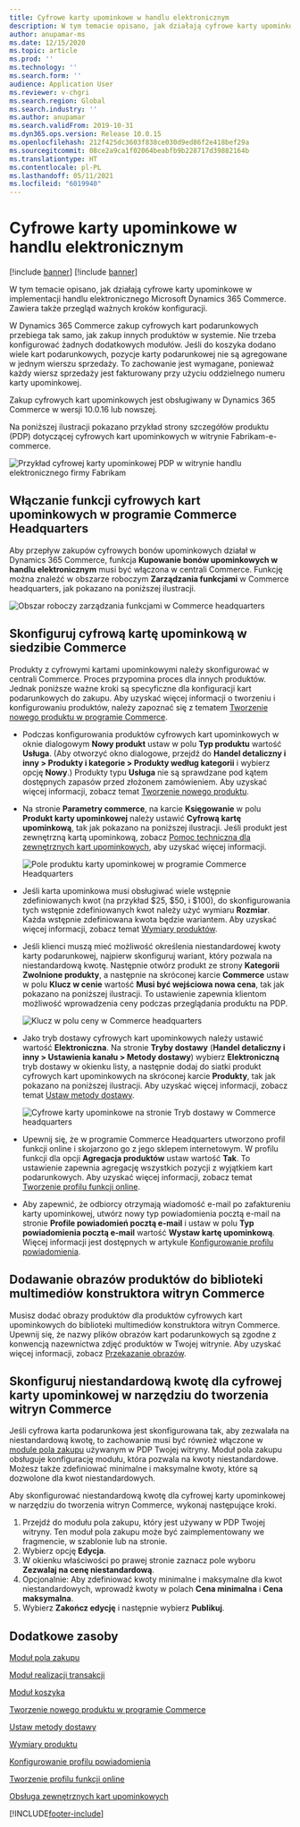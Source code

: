 ```yaml
---
title: Cyfrowe karty upominkowe w handlu elektronicznym
description: W tym temacie opisano, jak działają cyfrowe karty upominkowe w implementacji handlu elektronicznego Microsoft Dynamics 365 Commerce. Zawiera także przegląd ważnych kroków konfiguracji.
author: anupamar-ms
ms.date: 12/15/2020
ms.topic: article
ms.prod: ''
ms.technology: ''
ms.search.form: ''
audience: Application User
ms.reviewer: v-chgri
ms.search.region: Global
ms.search.industry: ''
ms.author: anupamar
ms.search.validFrom: 2019-10-31
ms.dyn365.ops.version: Release 10.0.15
ms.openlocfilehash: 212f425dc3603f838ce030d9ed86f2e418bef29a
ms.sourcegitcommit: 08ce2a9ca1f02064beabfb9b228717d39882164b
ms.translationtype: HT
ms.contentlocale: pl-PL
ms.lasthandoff: 05/11/2021
ms.locfileid: "6019940"
---
```

# <a name="e-commerce-digital-gift-cards"></a>Cyfrowe karty upominkowe w handlu elektronicznym

[!include [banner](includes/banner.md)]
[!include [banner](includes/preview-banner.md)]

W tym temacie opisano, jak działają cyfrowe karty upominkowe w implementacji handlu elektronicznego Microsoft Dynamics 365 Commerce. Zawiera także przegląd ważnych kroków konfiguracji.

W Dynamics 365 Commerce zakup cyfrowych kart podarunkowych przebiega tak samo, jak zakup innych produktów w systemie. Nie trzeba konfigurować żadnych dodatkowych modułów. Jeśli do koszyka dodano wiele kart podarunkowych, pozycje karty podarunkowej nie są agregowane w jednym wierszu sprzedaży. To zachowanie jest wymagane, ponieważ każdy wiersz sprzedaży jest fakturowany przy użyciu oddzielnego numeru karty upominkowej.

Zakup cyfrowych kart upominkowych jest obsługiwany w Dynamics 365 Commerce w wersji 10.0.16 lub nowszej.

Na poniższej ilustracji pokazano przykład strony szczegółów produktu (PDP) dotyczącej cyfrowych kart upominkowych w witrynie Fabrikam-e-commerce.

![Przykład cyfrowej karty upominkowej PDP w witrynie handlu elektronicznego firmy Fabrikam](./media/GiftcardPDP.PNG)

## <a name="turn-on-the-digital-gift-card-feature-in-commerce-headquarters"></a>Włączanie funkcji cyfrowych kart upominkowych w programie Commerce Headquarters

Aby przepływ zakupów cyfrowych bonów upominkowych działał w Dynamics 365 Commerce, funkcja **Kupowanie bonów upominkowych w handlu elektronicznym** musi być włączona w centrali Commerce. Funkcję można znaleźć w obszarze roboczym **Zarządzania funkcjami** w Commerce headquarters, jak pokazano na poniższej ilustracji.

![Obszar roboczy zarządzania funkcjami w Commerce headquarters](./media/Featureflag.PNG)

## <a name="configure-a-digital-gift-card-in-commerce-headquarters"></a>Skonfiguruj cyfrową kartę upominkową w siedzibie Commerce

Produkty z cyfrowymi kartami upominkowymi należy skonfigurować w centrali Commerce. Proces przypomina proces dla innych produktów. Jednak poniższe ważne kroki są specyficzne dla konfiguracji kart podarunkowych do zakupu. Aby uzyskać więcej informacji o tworzeniu i konfigurowaniu produktów, należy zapoznać się z tematem [Tworzenie nowego produktu w programie Commerce](create-new-product-commerce.md).

- Podczas konfigurowania produktów cyfrowych kart upominkowych w oknie dialogowym **Nowy produkt** ustaw w polu **Typ produktu** wartość **Usługa**. (Aby otworzyć okno dialogowe, przejdź do **Handel detaliczny i inny \> Produkty i kategorie \> Produkty według kategorii** i wybierz opcję **Nowy**.) Produkty typu **Usługa** nie są sprawdzane pod kątem dostępnych zapasów przed złożonem zamówieniem. Aby uzyskać więcej informacji, zobacz temat [Tworzenie nowego produktu](create-new-product-commerce.md#create-a-new-product).
- Na stronie **Parametry commerce**, na karcie **Księgowanie** w polu **Produkt karty upominkowej** należy ustawić **Cyfrową kartę upominkową**, tak jak pokazano na poniższej ilustracji. Jeśli produkt jest zewnętrzną kartą upominkową, zobacz [Pomoc techniczna dla zewnętrznych kart upominkowych](./dev-itpro/gift-card.md), aby uzyskać więcej informacji.

    ![Pole produktu karty upominkowej w programie Commerce Headquarters](./media/PostGiftcard.png)

- Jeśli karta upominkowa musi obsługiwać wiele wstępnie zdefiniowanych kwot (na przykład $25, $50, i $100), do skonfigurowania tych wstępnie zdefiniowanych kwot należy użyć wymiaru **Rozmiar**. Każda wstępnie zdefiniowana kwota będzie wariantem. Aby uzyskać więcej informacji, zobacz temat [Wymiary produktów](../supply-chain/pim/product-dimensions.md?toc=%2fdynamics365%2fretail%2ftoc.json).
- Jeśli klienci muszą mieć możliwość określenia niestandardowej kwoty karty podarunkowej, najpierw skonfiguruj wariant, który pozwala na niestandardową kwotę. Następnie otwórz produkt ze strony **Kategorii Zwolnione produkty**, a następnie na skróconej karcie **Commerce** ustaw w polu **Klucz w cenie** wartość **Musi być wejściowa nowa cena**, tak jak pokazano na poniższej ilustracji. To ustawienie zapewnia klientom możliwość wprowadzenia ceny podczas przeglądania produktu na PDP.

    ![Klucz w polu ceny w Commerce headquarters](./media/KeyInPrice.png)

- Jako tryb dostawy cyfrowych kart upominkowych należy ustawić wartość **Elektroniczna**. Na stronie **Tryby dostawy** (**Handel detaliczny i inny \> Ustawienia kanału \> Metody dostawy**) wybierz **Elektroniczną** tryb dostawy w okienku listy, a następnie dodaj do siatki produkt cyfrowych kart upominkowych na skróconej karcie **Produkty**, tak jak pokazano na poniższej ilustracji. Aby uzyskać więcej informacji, zobacz temat [Ustaw metody dostawy](/dynamicsax-2012/appuser-itpro/set-up-modes-of-delivery).

    ![Cyfrowe karty upominkowe na stronie Tryb dostawy w Commerce headquarters](./media/ElectronicMode.PNG)

- Upewnij się, że w programie Commerce Headquarters utworzono profil funkcji online i skojarzono go z jego sklepem internetowym. W profilu funkcji dla opcji **Agregacja produktów** ustaw wartość **Tak**. To ustawienie zapewnia agregację wszystkich pozycji z wyjątkiem kart podarunkowych. Aby uzyskać więcej informacji, zobacz temat [Tworzenie profilu funkcji online](online-functionality-profile.md).
- Aby zapewnić, że odbiorcy otrzymają wiadomość e-mail po zafaktureniu karty upominkowej, utwórz nowy typ powiadomienia pocztą e-mail na stronie **Profile powiadomień pocztą e-mail** i ustaw w polu **Typ powiadomienia pocztą e-mail** wartość **Wystaw kartę upominkową**. Więcej informacji jest dostępnych w artykule [Konfigurowanie profilu powiadomienia](email-notification-profiles.md).

## <a name="add-product-images-to-the-commerce-site-builder-media-library"></a>Dodawanie obrazów produktów do biblioteki multimediów konstruktora witryn Commerce

Musisz dodać obrazy produktów dla produktów cyfrowych kart upominkowych do biblioteki multimediów konstruktora witryn Commerce. Upewnij się, że nazwy plików obrazów kart podarunkowych są zgodne z konwencją nazewnictwa zdjęć produktów w Twojej witrynie. Aby uzyskać więcej informacji, zobacz [Przekazanie obrazów](dam-upload-images.md).

## <a name="configure-a-custom-amount-for-a-digital-gift-card-in-commerce-site-builder"></a>Skonfiguruj niestandardową kwotę dla cyfrowej karty upominkowej w narzędziu do tworzenia witryn Commerce

Jeśli cyfrowa karta podarunkowa jest skonfigurowana tak, aby zezwalała na niestandardową kwotę, to zachowanie musi być również włączone w [module pola zakupu](add-buy-box.md) używanym w PDP Twojej witryny. Moduł pola zakupu obsługuje konfigurację modułu, która pozwala na kwoty niestandardowe. Możesz także zdefiniować minimalne i maksymalne kwoty, które są dozwolone dla kwot niestandardowych.

Aby skonfigurować niestandardową kwotę dla cyfrowej karty upominkowej w narzędziu do tworzenia witryn Commerce, wykonaj następujące kroki.

1. Przejdź do modułu pola zakupu, który jest używany w PDP Twojej witryny. Ten moduł pola zakupu może być zaimplementowany we fragmencie, w szablonie lub na stronie.
1. Wybierz opcję **Edycja**.
1. W okienku właściwości po prawej stronie zaznacz pole wyboru **Zezwalaj na cenę niestandardową**.
1. Opcjonalnie: Aby zdefiniować kwoty minimalne i maksymalne dla kwot niestandardowych, wprowadź kwoty w polach **Cena minimalna** i **Cena maksymalna**.
1. Wybierz **Zakończ edycję** i następnie wybierz **Publikuj**.

## <a name="additional-resources"></a>Dodatkowe zasoby

[Moduł pola zakupu](add-buy-box.md)

[Moduł realizacji transakcji](add-checkout-module.md)

[Moduł koszyka](add-cart-module.md)

[Tworzenie nowego produktu w programie Commerce](create-new-product-commerce.md)

[Ustaw metody dostawy](/dynamicsax-2012/appuser-itpro/set-up-modes-of-delivery)

[Wymiary produktu](../supply-chain/pim/product-dimensions.md?toc=%2fdynamics365%2fretail%2ftoc.json)

[Konfigurowanie profilu powiadomienia](email-notification-profiles.md)

[Tworzenie profilu funkcji online](online-functionality-profile.md)

[Obsługa zewnętrznych kart upominkowych](./dev-itpro/gift-card.md)


[!INCLUDE[footer-include](../includes/footer-banner.md)]